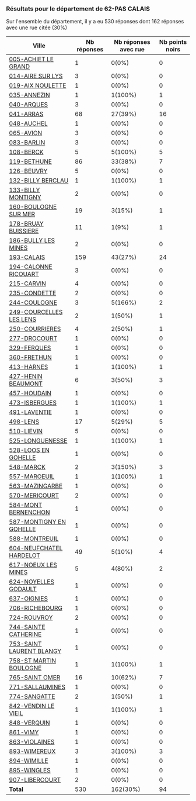 ### Résultats pour le département de 62-PAS CALAIS

Sur l'ensemble du département, il y a eu 530 réponses dont 162 réponses avec une rue citée (30%)

| Ville | Nb réponses | Nb réponses avec rue | Nb points noirs |
|-------------|-------------|----------------------|-----------------|
|<a href='005-ACHIET LE GRAND.md'>005-ACHIET LE GRAND</a>|1|0(0%)|0|
|<a href='014-AIRE SUR LYS.md'>014-AIRE SUR LYS</a>|3|0(0%)|0|
|<a href='019-AIX NOULETTE.md'>019-AIX NOULETTE</a>|1|0(0%)|0|
|<a href='035-ANNEZIN.md'>035-ANNEZIN</a>|1|1(100%)|1|
|<a href='040-ARQUES.md'>040-ARQUES</a>|3|0(0%)|0|
|<a href='041-ARRAS.md'>041-ARRAS</a>|68|27(39%)|16|
|<a href='048-AUCHEL.md'>048-AUCHEL</a>|1|0(0%)|0|
|<a href='065-AVION.md'>065-AVION</a>|3|0(0%)|0|
|<a href='083-BARLIN.md'>083-BARLIN</a>|3|0(0%)|0|
|<a href='108-BERCK.md'>108-BERCK</a>|5|5(100%)|5|
|<a href='119-BETHUNE.md'>119-BETHUNE</a>|86|33(38%)|7|
|<a href='126-BEUVRY.md'>126-BEUVRY</a>|5|0(0%)|0|
|<a href='132-BILLY BERCLAU.md'>132-BILLY BERCLAU</a>|1|1(100%)|1|
|<a href='133-BILLY MONTIGNY.md'>133-BILLY MONTIGNY</a>|2|0(0%)|0|
|<a href='160-BOULOGNE SUR MER.md'>160-BOULOGNE SUR MER</a>|19|3(15%)|1|
|<a href='178-BRUAY BUISSIERE.md'>178-BRUAY BUISSIERE</a>|11|1(9%)|1|
|<a href='186-BULLY LES MINES.md'>186-BULLY LES MINES</a>|2|0(0%)|0|
|<a href='193-CALAIS.md'>193-CALAIS</a>|159|43(27%)|24|
|<a href='194-CALONNE RICOUART.md'>194-CALONNE RICOUART</a>|3|0(0%)|0|
|<a href='215-CARVIN.md'>215-CARVIN</a>|4|0(0%)|0|
|<a href='235-CONDETTE.md'>235-CONDETTE</a>|2|0(0%)|0|
|<a href='244-COULOGNE.md'>244-COULOGNE</a>|3|5(166%)|2|
|<a href='249-COURCELLES LES LENS.md'>249-COURCELLES LES LENS</a>|2|1(50%)|1|
|<a href='250-COURRIERES.md'>250-COURRIERES</a>|4|2(50%)|1|
|<a href='277-DROCOURT.md'>277-DROCOURT</a>|1|0(0%)|0|
|<a href='329-FERQUES.md'>329-FERQUES</a>|1|0(0%)|0|
|<a href='360-FRETHUN.md'>360-FRETHUN</a>|1|0(0%)|0|
|<a href='413-HARNES.md'>413-HARNES</a>|1|1(100%)|1|
|<a href='427-HENIN BEAUMONT.md'>427-HENIN BEAUMONT</a>|6|3(50%)|3|
|<a href='457-HOUDAIN.md'>457-HOUDAIN</a>|1|0(0%)|0|
|<a href='473-ISBERGUES.md'>473-ISBERGUES</a>|1|1(100%)|1|
|<a href='491-LAVENTIE.md'>491-LAVENTIE</a>|1|0(0%)|0|
|<a href='498-LENS.md'>498-LENS</a>|17|5(29%)|5|
|<a href='510-LIEVIN.md'>510-LIEVIN</a>|5|0(0%)|0|
|<a href='525-LONGUENESSE.md'>525-LONGUENESSE</a>|1|1(100%)|1|
|<a href='528-LOOS EN GOHELLE.md'>528-LOOS EN GOHELLE</a>|1|0(0%)|0|
|<a href='548-MARCK.md'>548-MARCK</a>|2|3(150%)|3|
|<a href='557-MAROEUIL.md'>557-MAROEUIL</a>|1|1(100%)|1|
|<a href='563-MAZINGARBE.md'>563-MAZINGARBE</a>|1|0(0%)|0|
|<a href='570-MERICOURT.md'>570-MERICOURT</a>|2|0(0%)|0|
|<a href='584-MONT BERNENCHON.md'>584-MONT BERNENCHON</a>|1|0(0%)|0|
|<a href='587-MONTIGNY EN GOHELLE.md'>587-MONTIGNY EN GOHELLE</a>|1|0(0%)|0|
|<a href='588-MONTREUIL.md'>588-MONTREUIL</a>|1|0(0%)|0|
|<a href='604-NEUFCHATEL HARDELOT.md'>604-NEUFCHATEL HARDELOT</a>|49|5(10%)|4|
|<a href='617-NOEUX LES MINES.md'>617-NOEUX LES MINES</a>|5|4(80%)|2|
|<a href='624-NOYELLES GODAULT.md'>624-NOYELLES GODAULT</a>|1|0(0%)|0|
|<a href='637-OIGNIES.md'>637-OIGNIES</a>|1|0(0%)|0|
|<a href='706-RICHEBOURG.md'>706-RICHEBOURG</a>|1|0(0%)|0|
|<a href='724-ROUVROY.md'>724-ROUVROY</a>|2|0(0%)|0|
|<a href='744-SAINTE CATHERINE.md'>744-SAINTE CATHERINE</a>|1|0(0%)|0|
|<a href='753-SAINT LAURENT BLANGY.md'>753-SAINT LAURENT BLANGY</a>|1|0(0%)|0|
|<a href='758-ST MARTIN BOULOGNE.md'>758-ST MARTIN BOULOGNE</a>|1|1(100%)|1|
|<a href='765-SAINT OMER.md'>765-SAINT OMER</a>|16|10(62%)|7|
|<a href='771-SALLAUMINES.md'>771-SALLAUMINES</a>|1|0(0%)|0|
|<a href='774-SANGATTE.md'>774-SANGATTE</a>|2|1(50%)|1|
|<a href='842-VENDIN LE VIEIL.md'>842-VENDIN LE VIEIL</a>|1|1(100%)|1|
|<a href='848-VERQUIN.md'>848-VERQUIN</a>|1|0(0%)|0|
|<a href='861-VIMY.md'>861-VIMY</a>|1|0(0%)|0|
|<a href='863-VIOLAINES.md'>863-VIOLAINES</a>|1|0(0%)|0|
|<a href='893-WIMEREUX.md'>893-WIMEREUX</a>|3|3(100%)|3|
|<a href='894-WIMILLE.md'>894-WIMILLE</a>|1|0(0%)|0|
|<a href='895-WINGLES.md'>895-WINGLES</a>|1|0(0%)|0|
|<a href='907-LIBERCOURT.md'>907-LIBERCOURT</a>|2|0(0%)|0|
| **Total** |530|162(30%)|94|

